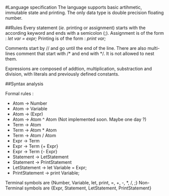 #Language specification 
The language supports basic artihmetic, immutable state and printing.
The only data type is double precision floating number.

##Rules
Every statement (*ie.* printing or assignment) starts with the according keyword and ends with a semicolon (;).
Assignment is of the form : 
*let var = expr;*
Printing is of the form : 
*print var;*

Comments start by // and go until the end of the line. There are also multi-lines comment that start with /* and end with */. It is not allowed to nest them.

Expressions are composed of addtion, multiplication, substraction and division, with literals and previously defined constants.

##Syntax analysis

Formal rules :
 * Atom -> Number
 * Atom -> Variable
 * Atom -> (Expr)
 * Atom -> Atom ^ Atom (Not implemented soon. Maybe one day ?)
 * Term -> Atom
 * Term -> Atom * Atom
 * Term -> Atom / Atom
 * Expr -> Term
 * Expr -> Term {+ Expr}
 * Expr -> Term {- Expr}
 * Statement -> LetStatement
 * Statement -> PrintStatement
 * LetStatement -> let Variable = Expr;
 * PrintStatement -> print Variable;

 Terminal symbols are {Number, Variable, let, print, =, +, -, *, /, ;}
 Non-Terminal symbols are {Expr, Statement, LetStatement, PrintStatement}